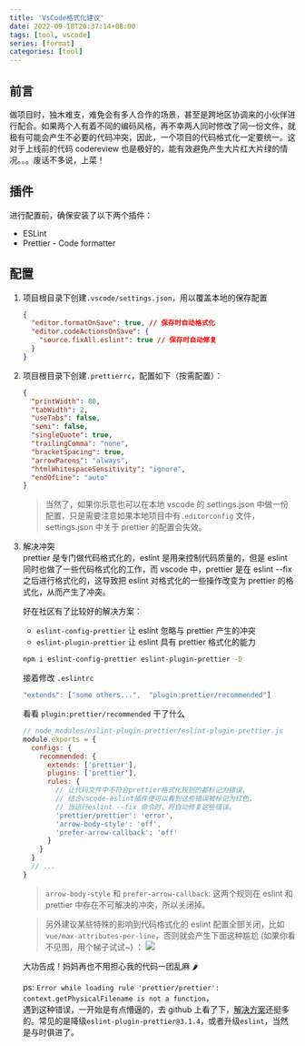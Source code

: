 ```yaml
---
title: 'VsCode格式化建议'
date: 2022-09-18T20:37:14+08:00
tags: [tool, vscode]
series: [format]
categories: [tool]
---
```


## 前言

做项目时，独木难支，难免会有多人合作的场景，甚至是跨地区协调来的小伙伴进行配合。如果两个人有着不同的编码风格，再不幸两人同时修改了同一份文件，就极有可能会产生不必要的代码冲突，因此，一个项目的代码格式化一定要统一。这对于上线前的代码 codereview 也是极好的，能有效避免产生大片红大片绿的情况。。。废话不多说，上菜！

## 插件

进行配置前，确保安装了以下两个插件：

- ESLint
- Prettier - Code formatter

## 配置

1.  项目根目录下创建`.vscode/settings.json`，用以覆盖本地的保存配置

    ```json
    {
      "editor.formatOnSave": true, // 保存时自动格式化
      "editor.codeActionsOnSave": {
        "source.fixAll.eslint": true // 保存时自动修复
      }
    }
    ```

2.  项目根目录下创建`.prettierrc`，配置如下（按需配置）：

    ```json
    {
      "printWidth": 80,
      "tabWidth": 2,
      "useTabs": false,
      "semi": false,
      "singleQuote": true,
      "trailingComma": "none",
      "bracketSpacing": true,
      "arrowParens": "always",
      "htmlWhitespaceSensitivity": "ignore",
      "endOfLine": "auto"
    }
    ```

    > 当然了，如果你乐意也可以在本地 vscode 的 settings.json 中做一份配置，只是需要注意如果本地项目中有`.editorconfig` 文件，settings.json 中关于 prettier 的配置会失效。

3.  解决冲突  
    prettier 是专门做代码格式化的，eslint 是用来控制代码质量的，但是 eslint 同时也做了一些代码格式化的工作，而 vscode 中，prettier 是在 eslint --fix 之后进行格式化的，这导致把 eslint 对格式化的一些操作改变为 prettier 的格式化，从而产生了冲突。

    好在社区有了比较好的解决方案：

    - `eslint-config-prettier` 让 eslint 忽略与 prettier 产生的冲突
    - `eslint-plugin-prettier` 让 eslint 具有 prettier 格式化的能力

    ```sh
    npm i eslint-config-prettier eslint-plugin-prettier -D
    ```

    接着修改 `.eslintrc`

    ```JavaScript
    "extends": ["some others...",  "plugin:prettier/recommended"]
    ```

    看看 `plugin:prettier/recommended` 干了什么

    ```JavaScript
    // node_modules/eslint-plugin-prettier/eslint-plugin-prettier.js
    module.exports = {
      configs: {
        recommended: {
          extends: ['prettier'],
          plugins: ['prettier'],
          rules: {
            // 让代码文件中不符合prettier格式化规则的都标记为错误，
            // 结合vscode-eslint插件便可以看到这些错误被标记为红色，
            // 当运行eslint --fix 命令时，将自动修复这些错误。
            'prettier/prettier': 'error',
            'arrow-body-style': 'off',
            'prefer-arrow-callback': 'off'
          }
        }
      }
      // ...
    }
    ```

    > `arrow-body-style` 和 `prefer-arrow-callback`: 这两个规则在 eslint 和 prettier 中存在不可解决的冲突，所以关闭掉。

    > 另外建议某些特殊的影响到代码格式化的 eslint 配置全部关闭，比如`vue/max-attributes-per-line`，否则就会产生下面这种尴尬 (如果你看不见图，用个梯子试试~) ：
    > ![](https://cdn.jsdelivr.net/gh/yokiizx/picgo@main/img/20220919000042.png)

    大功告成！妈妈再也不用担心我的代码一团乱麻 🌶

    ps: `Error while loading rule 'prettier/prettier': context.getPhysicalFilename is not a function`，  
    遇到这种错误，一开始是有点懵逼的，去 github 上看了下，[解决方案](https://github.com/prettier/eslint-plugin-prettier/issues/434)还挺多的。常见的是降级`eslint-plugin-prettier@3.1.4`，或者升级`eslint`，当然是与时俱进了。
